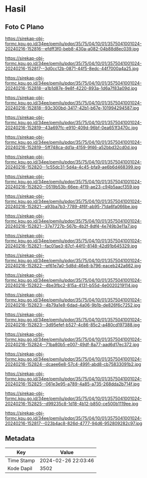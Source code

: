 # Hasil

## Foto C Plano

https://sirekap-obj-formc.kpu.go.id/34ee/pemilu/pdpr/35/75/04/10/01/3575041001024-20240216-152816--efdff3f0-beb8-430a-a082-04b88d8ec039.jpg

https://sirekap-obj-formc.kpu.go.id/34ee/pemilu/pdpr/35/75/04/10/01/3575041001024-20240216-152817--3d0cc12b-0871-44f5-8edc-44f7000a4a25.jpg

https://sirekap-obj-formc.kpu.go.id/34ee/pemilu/pdpr/35/75/04/10/01/3575041001024-20240216-152818--a1b1d87e-9e8f-4220-893a-1d6a7f83a09d.jpg

https://sirekap-obj-formc.kpu.go.id/34ee/pemilu/pdpr/35/75/04/10/01/3575041001024-20240216-152818--93c300bd-3417-42b1-b67e-101994294587.jpg

https://sirekap-obj-formc.kpu.go.id/34ee/pemilu/pdpr/35/75/04/10/01/3575041001024-20240216-152819--43a697fc-e910-409d-96bf-0ea651f3470c.jpg

https://sirekap-obj-formc.kpu.go.id/34ee/pemilu/pdpr/35/75/04/10/01/3575041001024-20240216-152819--5ff748ca-dd1a-4159-9f46-a52bbd32cd0d.jpg

https://sirekap-obj-formc.kpu.go.id/34ee/pemilu/pdpr/35/75/04/10/01/3575041001024-20240216-152820--1c55dc31-5d4a-4c45-bfa9-ae6b6d468399.jpg

https://sirekap-obj-formc.kpu.go.id/34ee/pemilu/pdpr/35/75/04/10/01/3575041001024-20240216-152820--0519b53b-66ee-4f19-ae23-c94b5aacf359.jpg

https://sirekap-obj-formc.kpu.go.id/34ee/pemilu/pdpr/35/75/04/10/01/3575041001024-20240216-152821--a93ba7b3-7789-4f6f-ab95-71da6fa066be.jpg

https://sirekap-obj-formc.kpu.go.id/34ee/pemilu/pdpr/35/75/04/10/01/3575041001024-20240216-152821--37e7727b-567b-4b2f-8df4-4e749b3e11a7.jpg

https://sirekap-obj-formc.kpu.go.id/34ee/pemilu/pdpr/35/75/04/10/01/3575041001024-20240216-152821--fac01ae3-87cf-44f0-8148-42d91b645329.jpg

https://sirekap-obj-formc.kpu.go.id/34ee/pemilu/pdpr/35/75/04/10/01/3575041001024-20240216-152822--ef61e7a0-5d8d-46e8-b796-eaceb242a662.jpg

https://sirekap-obj-formc.kpu.go.id/34ee/pemilu/pdpr/35/75/04/10/01/3575041001024-20240216-152822--4be3fbc2-815a-4131-b55d-4e0020219114.jpg

https://sirekap-obj-formc.kpu.go.id/34ee/pemilu/pdpr/35/75/04/10/01/3575041001024-20240216-152823--4b79a1e8-6dad-4a06-9b1b-de826f6c7252.jpg

https://sirekap-obj-formc.kpu.go.id/34ee/pemilu/pdpr/35/75/04/10/01/3575041001024-20240216-152823--3d95efef-b527-4c86-85c2-a480cd197388.jpg

https://sirekap-obj-formc.kpu.go.id/34ee/pemilu/pdpr/35/75/04/10/01/3575041001024-20240216-152824--71ba80b5-e007-49df-8a77-aad6d17ec372.jpg

https://sirekap-obj-formc.kpu.go.id/34ee/pemilu/pdpr/35/75/04/10/01/3575041001024-20240216-152824--dcaee6e8-57c4-4991-abd8-cb75833091b2.jpg

https://sirekap-obj-formc.kpu.go.id/34ee/pemilu/pdpr/35/75/04/10/01/3575041001024-20240216-152825--061e3e95-a789-4a85-a735-268dda2b714f.jpg

https://sirekap-obj-formc.kpu.go.id/34ee/pemilu/pdpr/35/75/04/10/01/3575041001024-20240216-152825--d99235c8-1d18-4b12-b850-ce500b1119ee.jpg

https://sirekap-obj-formc.kpu.go.id/34ee/pemilu/pdpr/35/75/04/10/01/3575041001024-20240216-152817--023b4ac8-826d-4777-94d6-952809282c97.jpg


## Metadata

| Key        | Value               |
| ---------- | ------------------- |
| Time Stamp | 2024-02-26 22:03:46 |
| Kode Dapil | 3502                |



